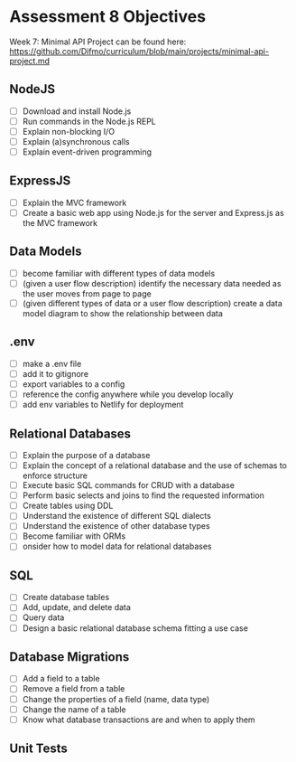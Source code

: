 # Assessment 8 Objectives

Week 7: Minimal API Project can be found here: https://github.com/Difmo/curriculum/blob/main/projects/minimal-api-project.md

## NodeJS

- [ ] Download and install Node.js
- [ ] Run commands in the Node.js REPL
- [ ] Explain non-blocking I/O
- [ ] Explain (a)synchronous calls
- [ ] Explain event-driven programming

## ExpressJS

- [ ] Explain the MVC framework
- [ ] Create a basic web app using Node.js for the server and Express.js as the MVC framework

## Data Models

- [ ] become familiar with different types of data models
- [ ] (given a user flow description) identify the necessary data needed as the user moves from page to page
- [ ] (given different types of data or a user flow description) create a data model diagram to show the relationship between data

## .env

- [ ] make a .env file
- [ ] add it to gitignore
- [ ] export variables to a config
- [ ] reference the config anywhere while you develop locally
- [ ] add env variables to Netlify for deployment

## Relational Databases

- [ ] Explain the purpose of a database
- [ ] Explain the concept of a relational database and the use of schemas to enforce structure
- [ ] Execute basic SQL commands for CRUD with a database
- [ ] Perform basic selects and joins to find the requested information
- [ ] Create tables using DDL
- [ ] Understand the existence of different SQL dialects
- [ ] Understand the existence of other database types
- [ ] Become familiar with ORMs
- [ ] onsider how to model data for relational databases

## SQL

- [ ] Create database tables
- [ ] Add, update, and delete data
- [ ] Query data
- [ ] Design a basic relational database schema fitting a use case

## Database Migrations

- [ ] Add a field to a table
- [ ] Remove a field from a table
- [ ] Change the properties of a field (name, data type)
- [ ] Change the name of a table
- [ ] Know what database transactions are and when to apply them

## Unit Tests
